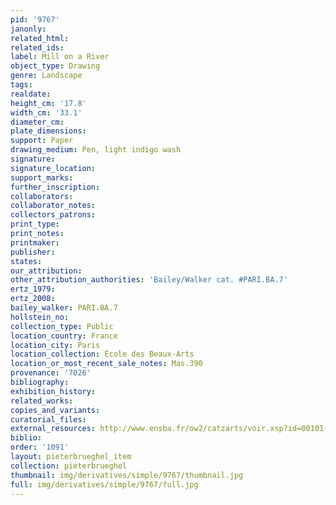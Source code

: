 ```yaml
---
pid: '9767'
janonly: 
related_html: 
related_ids: 
label: Mill on a River
object_type: Drawing
genre: Landscape
tags: 
realdate: 
height_cm: '17.8'
width_cm: '33.1'
diameter_cm: 
plate_dimensions: 
support: Paper
drawing_medium: Pen, light indigo wash
signature: 
signature_location: 
support_marks: 
further_inscription: 
collaborators: 
collaborator_notes: 
collectors_patrons: 
print_type: 
print_notes: 
printmaker: 
publisher: 
states: 
our_attribution: 
other_attribution_authorities: 'Bailey/Walker cat. #PARI.BA.7'
ertz_1979: 
ertz_2008: 
bailey_walker: PARI.BA.7
hollstein_no: 
collection_type: Public
location_country: France
location_city: Paris
location_collection: École des Beaux-Arts
location_or_most_recent_sale_notes: Mas.390
provenance: '7026'
bibliography: 
exhibition_history: 
related_works: 
copies_and_variants: 
curatorial_files: 
external_resources: http://www.ensba.fr/ow2/catzarts/voir.xsp?id=00101-23833&qid=sdx_q3&n=6&sf=&e=
biblio: 
order: '1091'
layout: pieterbrueghel_item
collection: pieterbrueghel
thumbnail: img/derivatives/simple/9767/thumbnail.jpg
full: img/derivatives/simple/9767/full.jpg
---
```

